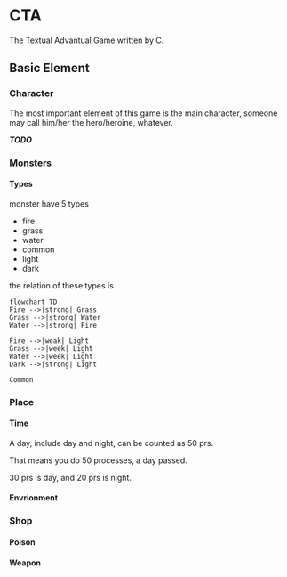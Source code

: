 # CTA

The Textual Advantual Game written by C.

## Basic Element

### Character

The most important element of this game is the main character,
someone may call him/her the hero/heroine, whatever.

**_TODO_**

### Monsters

#### Types

monster have 5 types

- fire
- grass
- water
- common
- light
- dark

the relation of these types is

```mermaid
flowchart TD
Fire -->|strong| Grass
Grass -->|strong| Water
Water -->|strong| Fire

Fire -->|weak| Light
Grass -->|week| Light
Water -->|week| Light
Dark -->|strong| Light

Common
```

### Place

#### Time

A day, include day and night, can be counted as 50 prs.

That means you do 50 processes, a day passed.

30 prs is day, and 20 prs is night.

#### Envrionment

### Shop

#### Poison

#### Weapon
